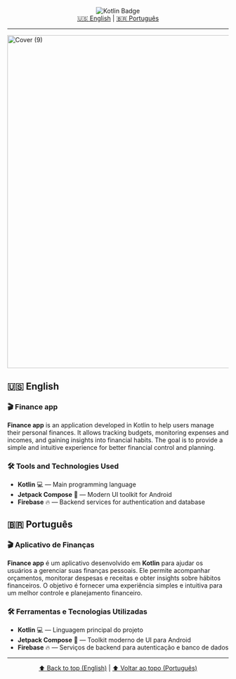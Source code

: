 <!--
🌐 [English](#english) | [Português](#português)
-->

<p align="center">
  <img src="https://img.shields.io/badge/Kotlin-100%25-blueviolet" alt="Kotlin Badge" />
  <br/>
  <a href="#english">🇺🇸 English</a> | <a href="#português">🇧🇷 Português</a>
</p>

---

<img width="1080" height="758" alt="Cover (9)" src="https://github.com/user-attachments/assets/57054f5b-8d3b-48e2-9853-af2bdc2dc9a5" />


## 🇺🇸 English

### 🎬 Finance app

**Finance app** is an application developed in Kotlin to help users manage their personal finances. It allows tracking budgets, monitoring expenses and incomes, and gaining insights into financial habits. The goal is to provide a simple and intuitive experience for better financial control and planning.

### 🛠️ Tools and Technologies Used

- **Kotlin** 💻 — Main programming language  
- **Jetpack Compose** 🎨 — Modern UI toolkit for Android  
- **Firebase** 🔥 — Backend services for authentication and database  

## 🇧🇷 Português

### 🎬 Aplicativo de Finanças

**Finance app** é um aplicativo desenvolvido em **Kotlin** para ajudar os usuários a gerenciar suas finanças pessoais. Ele permite acompanhar orçamentos, monitorar despesas e receitas e obter insights sobre hábitos financeiros. O objetivo é fornecer uma experiência simples e intuitiva para um melhor controle e planejamento financeiro.

### 🛠️ Ferramentas e Tecnologias Utilizadas

- **Kotlin** 💻 — Linguagem principal do projeto  
- **Jetpack Compose** 🎨 — Toolkit moderno de UI para Android  
- **Firebase** 🔥 — Serviços de backend para autenticação e banco de dados
  
---

<p align="center">
  <a href="#english">⬆️ Back to top (English)</a> |
  <a href="#português">⬆️ Voltar ao topo (Português)</a>
</p>
